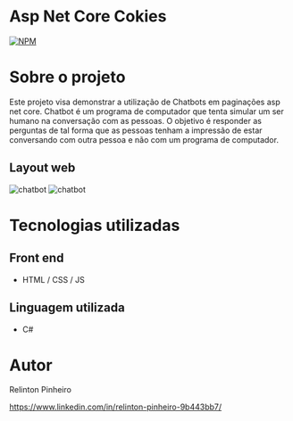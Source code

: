 # Asp Net Core Cokies
[![NPM](https://img.shields.io/npm/l/react)](https://github.com/Relinton/AspNetCorePaginacaoDataTable/blob/main/LICENSE) 

# Sobre o projeto

Este projeto visa demonstrar a utilização de Chatbots em paginações asp net core.
Chatbot é um programa de computador que tenta simular um ser humano na conversação com as pessoas. O objetivo é responder as perguntas de tal forma que as pessoas tenham a impressão de estar conversando com outra pessoa e não com um programa de computador.

## Layout web
![chatbot](https://github.com/Relinton/ChatBootWeb/issues/1#issue-1277184129)
![chatbot](https://github.com/Relinton/ChatBootWeb/issues/1)

# Tecnologias utilizadas
## Front end
- HTML / CSS / JS

## Linguagem utilizada
- C#

# Autor
Relinton Pinheiro

https://www.linkedin.com/in/relinton-pinheiro-9b443bb7/
